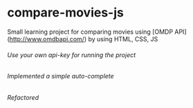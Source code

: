 # compare-movies-js

Small learning project for comparing movies using [OMDP API] (http://www.omdbapi.com/) by using HTML, CSS, JS

###### Use your own api-key for running the project
###### Implemented a simple auto-complete
###### Refactored
